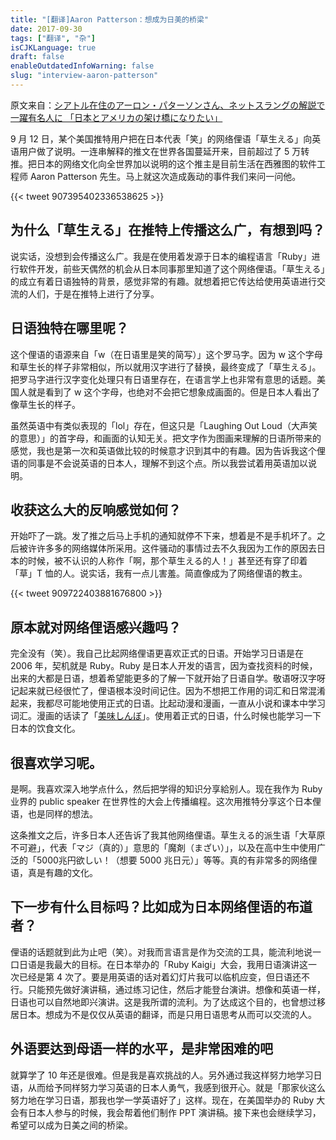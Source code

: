 ```yaml
---
title: "[翻译]Aaron Patterson：想成为日美的桥梁"
date: 2017-09-30
tags: ["翻译", "杂"]
isCJKLanguage: true
draft: false
enableOutdatedInfoWarning: false
slug: "interview-aaron-patterson"
---
```


原文来自：[シアトル在住のアーロン・パターソンさん、ネットスラングの解説で一躍有名人に 「日本とアメリカの架け橋になりたい」](http://www.junglecity.com/news/interview-aaron-patterson/)

9 月 12 日，某个美国推特用户把在日本代表「笑」的网络俚语「草生える」向英语用户做了说明。一连串解释的推文在世界各国蔓延开来，目前超过了 5 万转推。把日本的网络文化向全世界加以说明的这个推主是目前生活在西雅图的软件工程师 Aaron Patterson 先生。马上就这次造成轰动的事件我们来问一问他。

{{< tweet 907395402336538625 >}}

## 为什么「草生える」在推特上传播这么广，有想到吗？

说实话，没想到会传播这么广。我是在使用着发源于日本的编程语言「Ruby」进行软件开发，前些天偶然的机会从日本同事那里知道了这个网络俚语。「草生える」的成立有着日语独特的背景，感觉非常的有趣。就想着把它传达给使用英语进行交流的人们，于是在推特上进行了分享。

## 日语独特在哪里呢？

这个俚语的语源来自「w（在日语里是笑的简写）」这个罗马字。因为 w 这个字母和草生长的样子非常相似，所以就用汉字进行了替换，最终变成了「草生える」。把罗马字进行汉字变化处理只有日语里存在，在语言学上也非常有意思的话题。美国人就是看到了 w 这个字母，也绝对不会把它想象成画面的。但是日本人看出了像草生长的样子。

虽然英语中有类似表现的「lol」存在，但这只是「Laughing Out Loud（大声笑的意思）」的首字母，和画面的认知无关。把文字作为图画来理解的日语所带来的感觉，我也是第一次和英语做比较的时候意才识到其中的有趣。因为告诉我这个俚语的同事是不会说英语的日本人，理解不到这个点。所以我尝试着用英语加以说明。

## 收获这么大的反响感觉如何？

开始吓了一跳。发了推之后马上手机的通知就停不下来，想着是不是手机坏了。之后被许许多多的网络媒体所采用。这件骚动的事情过去不久我因为工作的原因去日本的时候，被不认识的人称作「啊，那个草生える的人！」甚至还有穿了印着「草」T 恤的人。说实话，我有一点儿害羞。简直像成为了网络俚语的教主。

{{< tweet 909722403881676800 >}}

## 原本就对网络俚语感兴趣吗？

完全没有（笑）。我自己比起网络俚语更喜欢正式的日语。开始学习日语是在 2006 年，契机就是 Ruby。Ruby 是日本人开发的语言，因为查找资料的时候，出来的大都是日语，想着希望能更多的了解一下就开始了日语自学。敬语呀汉字呀记起来就已经很忙了，俚语根本没时间记住。因为不想把工作用的词汇和日常混淆起来，我都尽可能地使用正式的日语。比起动漫和漫画，一直从小说和课本中学习词汇。漫画的话读了「[美味しんぼ](https://book.douban.com/subject/19935430/)」。使用着正式的日语，什么时候也能学习一下日本的饮食文化。

## 很喜欢学习呢。

是啊。我喜欢深入地学点什么，然后把学得的知识分享給别人。现在我作为 Ruby 业界的 public speaker 在世界性的大会上传播编程。这次用推特分享这个日本俚语，也是同样的想法。

这条推文之后，许多日本人还告诉了我其他网络俚语。草生える的派生语「大草原不可避」，代表「マジ（真的）」意思的「魔剤（まざい）」，以及在高中生中使用广泛的「5000兆円欲しい！（想要 5000 兆日元）」等等。真的有非常多的网络俚语，真是有趣的文化。

## 下一步有什么目标吗？比如成为日本网络俚语的布道者？

俚语的话题就到此为止吧（笑）。对我而言语言是作为交流的工具，能流利地说一口日语是我最大的目标。在日本举办的「Ruby Kaigi」大会，我用日语演讲这一次已经是第 4 次了。要是用英语的话对着幻灯片我可以临机应变，但日语还不行。只能预先做好演讲稿，通过练习记住，然后才能登台演讲。想像和英语一样，日语也可以自然地即兴演讲。这是我所谓的流利。为了达成这个目的，也曾想过移居日本。想成为不是仅仅从英语的翻译，而是只用日语思考从而可以交流的人。

## 外语要达到母语一样的水平，是非常困难的吧

就算学了 10 年还是很难。但是我是喜欢挑战的人。另外通过我这样努力地学习日语，从而给予同样努力学习英语的日本人勇气，我感到很开心。就是「那家伙这么努力地在学习日语，那我也学一学英语好了」这样。现在，在美国举办的 Ruby 大会有日本人参与的时候，我会帮着他们制作 PPT 演讲稿。接下来也会继续学习，希望可以成为日美之间的桥梁。
